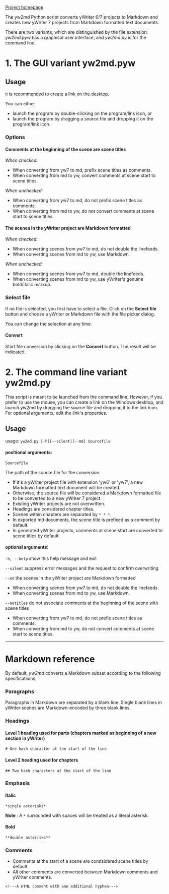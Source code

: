 [Project homepage](https://peter88213.github.io/yw2md)


The yw2md Python script converts yWriter 6/7 projects to Markdown 
and creates new yWriter 7 projects from Markdown formatted text documents.

There are two variants, which are distinguished by the file extension: 
_yw2md.pyw_  has a graphical user interface, and  _yw2md.py_  is for the command line. 


# 1. The GUI variant yw2md.pyw

## Usage

it is recommended to create a link on the desktop.

You can either

- launch the program by double-clicking on the program/link icon, or
- launch the program by dragging a source file and dropping it on the program/link icon.

### Options

#### Comments at the beginning of the scene are scene titles

_When checked:_

- When converting from yw7 to md, prefix scene titles as comments.
- When converting from md to yw, convert comments at scene start to scene titles.


_When unchecked:_

- When converting from yw7 to md, do not prefix scene titles as comments.
- When converting from md to yw, do not convert comments at scene start to scene titles.


#### The scenes in the yWriter project are Markdown formatted

_When checked:_

- When converting scenes from yw7 to md, do not double the linefeeds.
- When converting scenes from md to yw, use Markdown.


_When unchecked:_ 

- When converting scenes from yw7 to md, double the linefeeds.
- When converting scenes from md to yw, use yWriter's genuine bold/italic markup.


### Select file

If no file is selected, you first have to select a file. Click on the  __Select file__ 
button and choose a yWriter or Markdown file with the file picker dialog.

You can change the selection at any time.


#### Convert

Start file conversion by clicking on the  __Convert__  button. The result will be indicated.


# 2. The command line variant yw2md.py

This script is meant to be launched from the command line. However, 
if you prefer to use the mouse, you can create a link on the Windows 
desktop, and launch yw2md by dragging the source file and dropping 
it to the link icon. For optional arguments, edit the link's properties.


## Usage
usage: `yw2md.py [-h][--silent][--md] Sourcefile`

#### positional arguments:

`Sourcefile` 

The path of the source file for the conversion. 

- If it's a yWriter project file with extension 'yw6' or 'yw7', 
a new Markdown formatted text document will be created.
- Otherwise, the source file will be considered a Markdown formatted file 
to be converted to a new yWriter 7 project. 
- Existing yWriter projects are not overwritten.
- Headings are considered chapter titles. 
- Scenes within chapters are separated by `* * *`. 
- In exported md documents, the scene title is prefixed as a comment by default.
- In generated yWriter projects, comments at scene start are converted to scene titles by default.


#### optional arguments:

`-h, --help`  show this help message and exit

`--silent`  suppress error messages and the request to confirm overwriting

`--md`  the scenes in the yWriter project are Markdown formatted

- When converting scenes from yw7 to md, do not double the linefeeds.
- When converting scenes from md to yw, use Markdown.

`--notitles`  do not associate comments at the beginning of the scene with scene titles

- When converting from yw7 to md, do not prefix scene titles as comments.
- When converting from md to yw, do not convert comments at scene start to scene titles.

---

# Markdown reference

By default,  _yw2md_  converts a Markdown subset according to the following specificatiions:

### Paragraphs

Paragraphs in Markdown are separated by a blank line.
Single blank lines in yWriter scenes are Markdown-encoded by three blank lines.

### Headings

#### Level 1 heading used for parts (chapters marked as  beginning of a new section in yWriter)
`# One hash character at the start of the line`

#### Level 2 heading used for chapters
`## Two hash characters at the start of the line`

### Emphasis

#### Italic 
`*single asterisks*`

__Note__ : A `*` surrounded with spaces will be treated as a literal asterisk.

#### Bold 
`**double asterisks**`

### Comments

- Comments at the start of a scene are condsidered scene titles by default.
- All other comments are converted between Markdown comments and yWriter comments.

`<!---A HTML comment with one additional hyphen--->`

